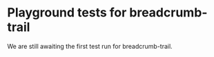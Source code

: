 # Playground tests for breadcrumb-trail
We are still awaiting the first test run for breadcrumb-trail.
